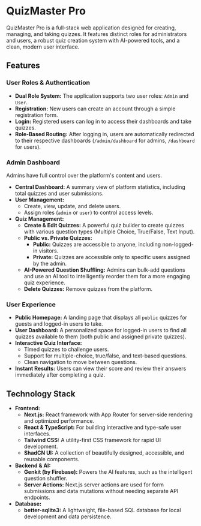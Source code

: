 # QuizMaster Pro

QuizMaster Pro is a full-stack web application designed for creating, managing, and taking quizzes. It features distinct roles for administrators and users, a robust quiz creation system with AI-powered tools, and a clean, modern user interface.

## Features

### User Roles & Authentication
- **Dual Role System:** The application supports two user roles: `Admin` and `User`.
- **Registration:** New users can create an account through a simple registration form.
- **Login:** Registered users can log in to access their dashboards and take quizzes.
- **Role-Based Routing:** After logging in, users are automatically redirected to their respective dashboards (`/admin/dashboard` for admins, `/dashboard` for users).

### Admin Dashboard
Admins have full control over the platform's content and users.

- **Central Dashboard:** A summary view of platform statistics, including total quizzes and user submissions.
- **User Management:**
    - Create, view, update, and delete users.
    - Assign roles (`admin` or `user`) to control access levels.
- **Quiz Management:**
    - **Create & Edit Quizzes:** A powerful quiz builder to create quizzes with various question types (Multiple Choice, True/False, Text Input).
    - **Public vs. Private Quizzes:**
        - **Public:** Quizzes are accessible to anyone, including non-logged-in visitors.
        - **Private:** Quizzes are accessible only to specific users assigned by the admin.
    - **AI-Powered Question Shuffling:** Admins can bulk-add questions and use an AI tool to intelligently reorder them for a more engaging quiz experience.
    - **Delete Quizzes:** Remove quizzes from the platform.

### User Experience
- **Public Homepage:** A landing page that displays all `public` quizzes for guests and logged-in users to take.
- **User Dashboard:** A personalized space for logged-in users to find all quizzes available to them (both public and assigned private quizzes).
- **Interactive Quiz Interface:**
    - Timed quizzes to challenge users.
    - Support for multiple-choice, true/false, and text-based questions.
    - Clean navigation to move between questions.
- **Instant Results:** Users can view their score and review their answers immediately after completing a quiz.

## Technology Stack
- **Frontend:**
    - **Next.js:** React framework with App Router for server-side rendering and optimized performance.
    - **React & TypeScript:** For building interactive and type-safe user interfaces.
    - **Tailwind CSS:** A utility-first CSS framework for rapid UI development.
    - **ShadCN UI:** A collection of beautifully designed, accessible, and reusable components.
- **Backend & AI:**
    - **Genkit (by Firebase):** Powers the AI features, such as the intelligent question shuffler.
    - **Server Actions:** Next.js server actions are used for form submissions and data mutations without needing separate API endpoints.
- **Database:**
    - **better-sqlite3:** A lightweight, file-based SQL database for local development and data persistence.
